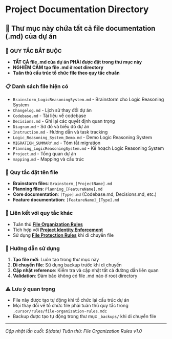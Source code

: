 # Project Documentation Directory

## 📁 Thư mục này chứa tất cả file documentation (.md) của dự án

### 🔴 QUY TẮC BẮT BUỘC

- **TẤT CẢ file .md của dự án PHẢI được đặt trong thư mục này**
- **NGHIÊM CẤM tạo file .md ở root directory**
- **Tuân thủ cấu trúc tổ chức file theo quy tắc chuẩn**

### 📋 Danh sách file hiện có

- `Brainstorm_LogicReasoningSystem.md` - Brainstorm cho Logic Reasoning System
- `Changelog.md` - Lịch sử thay đổi dự án
- `Codebase.md` - Tài liệu về codebase
- `Decisions.md` - Ghi lại các quyết định quan trọng
- `Diagram.md` - Sơ đồ và biểu đồ dự án
- `Instruction.md` - Hướng dẫn và task tracking
- `Logic_Reasoning_System_Demo.md` - Demo Logic Reasoning System
- `MIGRATION_SUMMARY.md` - Tóm tắt migration
- `Planning_LogicReasoningSystem.md` - Kế hoạch Logic Reasoning System
- `Project.md` - Tổng quan dự án
- `mapping.md` - Mapping và cấu trúc

### 📝 Quy tắc đặt tên file

- **Brainstorm files**: `Brainstorm_[ProjectName].md`
- **Planning files**: `Planning_[FeatureName].md`
- **Core documentation**: `[Type].md` (Codebase.md, Decisions.md, etc.)
- **Feature documentation**: `[FeatureName]_[Type].md`

### 🔗 Liên kết với quy tắc khác

- Tuân thủ **[File Organization Rules](../../.cursor/rules/file-organization-rules.mdc)**
- Tích hợp với **[Project Identity Enforcement](../../.cursor/rules/project-identity-enforcement.mdc)**
- Sử dụng **[File Protection Rules](../../.cursor/rules/file-protection-rules.mdc)** khi di chuyển file

### 🚀 Hướng dẫn sử dụng

1. **Tạo file mới**: Luôn tạo trong thư mục này
2. **Di chuyển file**: Sử dụng backup trước khi di chuyển
3. **Cập nhật reference**: Kiểm tra và cập nhật tất cả đường dẫn liên quan
4. **Validation**: Đảm bảo không có file .md nào ở root directory

### ⚠️ Lưu ý quan trọng

- File này được tạo tự động khi tổ chức lại cấu trúc dự án
- Mọi thay đổi về tổ chức file phải tuân thủ quy tắc trong `.cursor/rules/file-organization-rules.mdc`
- Backup được tạo tự động trong thư mục `_backups/` khi di chuyển file

---

*Cập nhật lần cuối: $(date)*
*Tuân thủ: File Organization Rules v1.0*